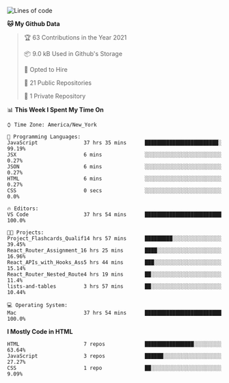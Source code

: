 <!--START_SECTION:waka-->
![Lines of code](https://img.shields.io/badge/From%20Hello%20World%20I%27ve%20Written-22246%20lines%20of%20code-blue)

**🐱 My Github Data** 

> 🏆 63 Contributions in the Year 2021
 > 
> 📦 9.0 kB Used in Github's Storage 
 > 
> 💼 Opted to Hire
 > 
> 📜 21 Public Repositories 
 > 
> 🔑 1 Private Repository 
 > 
📊 **This Week I Spent My Time On** 

```text
⌚︎ Time Zone: America/New_York

💬 Programming Languages: 
JavaScript               37 hrs 35 mins      ████████████████████████░   99.19% 
JSX                      6 mins              ░░░░░░░░░░░░░░░░░░░░░░░░░   0.27% 
JSON                     6 mins              ░░░░░░░░░░░░░░░░░░░░░░░░░   0.27% 
HTML                     6 mins              ░░░░░░░░░░░░░░░░░░░░░░░░░   0.27% 
CSS                      0 secs              ░░░░░░░░░░░░░░░░░░░░░░░░░   0.0%

🔥 Editors: 
VS Code                  37 hrs 54 mins      █████████████████████████   100.0%

🐱‍💻 Projects: 
Project_Flashcards_Qualif14 hrs 57 mins      █████████░░░░░░░░░░░░░░░░   39.45% 
React_Router_Assignment_16 hrs 25 mins       ████░░░░░░░░░░░░░░░░░░░░░   16.96% 
React_APIs_with_Hooks_Ass5 hrs 44 mins       ███░░░░░░░░░░░░░░░░░░░░░░   15.14% 
React_Router_Nested_Route4 hrs 19 mins       ██░░░░░░░░░░░░░░░░░░░░░░░   11.4% 
lists-and-tables         3 hrs 57 mins       ██░░░░░░░░░░░░░░░░░░░░░░░   10.44%

💻 Operating System: 
Mac                      37 hrs 54 mins      █████████████████████████   100.0%

```

**I Mostly Code in HTML** 

```text
HTML                     7 repos             ████████████████░░░░░░░░░   63.64% 
JavaScript               3 repos             ██████░░░░░░░░░░░░░░░░░░░   27.27% 
CSS                      1 repo              ██░░░░░░░░░░░░░░░░░░░░░░░   9.09%

```



<!--END_SECTION:waka-->
